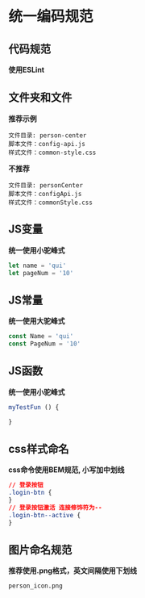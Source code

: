 # 统一编码规范

## 代码规范

**<p class="tip-color"><i class="fa fa-lightbulb-o"></i>  使用ESLint</p>**

## 文件夹和文件

**<p class="tip-color"><i class="fa fa-lightbulb-o"></i>  推荐示例</p>**

```
文件目录: person-center
脚本文件：config-api.js
样式文件：common-style.css
```

**<p class="error-color">不推荐</p>**

```
文件目录: personCenter
脚本文件：configApi.js
样式文件：commonStyle.css
```

## JS变量

**<p class="tip-color"><i class="fa fa-lightbulb-o"></i>  统一使用小驼峰式</p>**

```js
let name = 'qui'
let pageNum = '10'
```

## JS常量

**<p class="tip-color"><i class="fa fa-lightbulb-o"></i>  统一使用大驼峰式</p>**

```js
const Name = 'qui'
const PageNum = '10'
```

## JS函数

**<p class="tip-color"><i class="fa fa-lightbulb-o"></i>  统一使用小驼峰式</p>**

```js
myTestFun () {

}
```

## css样式命名

**<p class="tip-color"><i class="fa fa-lightbulb-o"></i>  css命令使用BEM规范, 小写加中划线</p>**

```css
// 登录按钮
.login-btn {
}
// 登录按钮激活 连接修饰符为--
.login-btn--active {
}
```

## 图片命名规范

**<p class="tip-color"><i class="fa fa-lightbulb-o"></i>  推荐使用.png格式，英文间隔使用下划线</p>**

```
person_icon.png
```